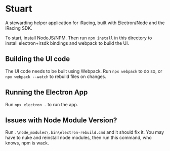 # Stuart
A stewarding helper application for iRacing, built with Electron/Node and the iRacing SDK.

To start, install NodeJS/NPM. Then run `npm install` in this directory to install electron+irsdk bindings and webpack to build the UI.

## Building the UI code

The UI code needs to be built using Webpack. Run `npx webpack` to do so, or `npx webpack --watch` to rebuild files on changes.

## Running the Electron App

Run `npx electron .` to run the app.

## Issues with Node Module Version?

Run `.\node_modules\.bin\electron-rebuild.cmd` and it should fix it. You may have to nuke and reinstall node modules, then run this command, who knows, npm is wack.
